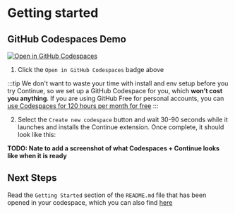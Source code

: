 # Getting started

## GitHub Codespaces Demo

[![Open in GitHub Codespaces](https://github.com/codespaces/badge.svg)](https://codespaces.new/continuedev/continue-codespaces-demo?quickstart=1)

1. Click the `Open in GitHub Codespaces` badge above

:::tip
We don't want to waste your time with install and env setup before you try Continue, so we set up a GitHub Codespace for you, which **won’t cost you anything**. If you are using GitHub Free for personal accounts, you can [use Codespaces for 120 hours per month for free](https://docs.github.com/en/billing/managing-billing-for-github-codespaces/about-billing-for-github-codespaces#monthly-included-storage-and-core-hours-for-personal-accounts)
:::

2. Select the `Create new codespace` button and wait 30-90 seconds while it launches and installs the Continue extension. Once complete, it should look like this:

**TODO: Nate to add a screenshot of what Codespaces + Continue looks like when it is ready**

## Next Steps

 Read the `Getting Started` section of the `README.md` file that has been opened in your codespace, which you can also find [here](https://github.com/continuedev/continue-codespaces-demo/blob/main/README.md)